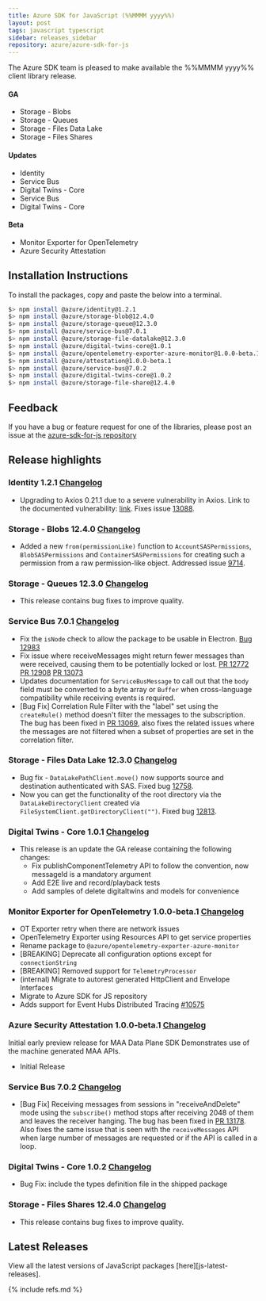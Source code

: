 ```yaml
---
title: Azure SDK for JavaScript (%%MMMM yyyy%%)
layout: post
tags: javascript typescript
sidebar: releases_sidebar
repository: azure/azure-sdk-for-js
---
```


<!--
@azure/identity:1.2.1
@azure/storage-blob:12.4.0
@azure/storage-queue:12.3.0
@azure/service-bus:7.0.1
@azure/storage-file-datalake:12.3.0
@azure/digital-twins-core:1.0.1
@azure/opentelemetry-exporter-azure-monitor:1.0.0-beta.1
@azure/attestation:1.0.0-beta.1
@azure/service-bus:7.0.2
@azure/digital-twins-core:1.0.2
@azure/storage-file-share:12.4.0

[pattern]: # (${PackageName}:${PackageVersion})
-->

The Azure SDK team is pleased to make available the %%MMMM yyyy%% client library release.

#### GA
- Storage - Blobs
- Storage - Queues
- Storage - Files Data Lake
- Storage - Files Shares

[pattern.ga]: # (- ${PackageFriendlyName})

#### Updates
- Identity
- Service Bus
- Digital Twins - Core
- Service Bus
- Digital Twins - Core

[pattern.patch]: # (- ${PackageFriendlyName})

#### Beta
- Monitor Exporter for OpenTelemetry
- Azure Security Attestation

[pattern.beta]: # (- ${PackageFriendlyName})

## Installation Instructions

To install the packages, copy and paste the below into a terminal.

```bash
$> npm install @azure/identity@1.2.1
$> npm install @azure/storage-blob@12.4.0
$> npm install @azure/storage-queue@12.3.0
$> npm install @azure/service-bus@7.0.1
$> npm install @azure/storage-file-datalake@12.3.0
$> npm install @azure/digital-twins-core@1.0.1
$> npm install @azure/opentelemetry-exporter-azure-monitor@1.0.0-beta.1
$> npm install @azure/attestation@1.0.0-beta.1
$> npm install @azure/service-bus@7.0.2
$> npm install @azure/digital-twins-core@1.0.2
$> npm install @azure/storage-file-share@12.4.0

```

[pattern]: # ($> npm install ${PackageName}@${PackageVersion})

## Feedback

If you have a bug or feature request for one of the libraries, please post an issue at the [azure-sdk-for-js repository](https://github.com/azure/azure-sdk-for-js/issues)

## Release highlights
### Identity 1.2.1 [Changelog](https://github.com/Azure/azure-sdk-for-js/blob/@azure/identity_1.2.1/sdk/identity/@azure/identity/CHANGELOG.md#121-2021-01-07)
- Upgrading to Axios 0.21.1 due to a severe vulnerability in Axios. Link to the documented vulnerability: [link](https://npmjs.com/advisories/1594). Fixes issue [13088](https://github.com/Azure/azure-sdk-for-js/issues/13088).

### Storage - Blobs 12.4.0 [Changelog](https://github.com/Azure/azure-sdk-for-js/blob/@azure/storage-blob_12.4.0/sdk/storage/@azure/storage-blob/CHANGELOG.md#1240-2021-01-12)
- Added a new `from(permissionLike)` function to `AccountSASPermissions`, `BlobSASPermissions` and `ContainerSASPermissions` for creating such a permission from a raw permission-like object. Addressed issue [9714](https://github.com/Azure/azure-sdk-for-js/issues/9714).

### Storage - Queues 12.3.0 [Changelog](https://github.com/Azure/azure-sdk-for-js/blob/@azure/storage-queue_12.3.0/sdk/storage/@azure/storage-queue/CHANGELOG.md#1230-2021-01-12)
- This release contains bug fixes to improve quality.

### Service Bus 7.0.1 [Changelog](https://github.com/Azure/azure-sdk-for-js/blob/@azure/service-bus_7.0.1/sdk/servicebus/@azure/service-bus/CHANGELOG.md#701-2021-01-11)
- Fix the `isNode` check to allow the package to be usable in Electron. [Bug 12983](https://github.com/Azure/azure-sdk-for-js/issues/12983)
- Fix issue where receiveMessages might return fewer messages than were received, causing them to be potentially locked or lost.
  [PR 12772](https://github.com/Azure/azure-sdk-for-js/pull/12772)
  [PR 12908](https://github.com/Azure/azure-sdk-for-js/pull/12908)
  [PR 13073](https://github.com/Azure/azure-sdk-for-js/pull/13073)
- Updates documentation for `ServiceBusMessage` to call out that the `body` field
  must be converted to a byte array or `Buffer` when cross-language
  compatibility while receiving events is required.
- [Bug Fix] Correlation Rule Filter with the "label" set using the `createRule()` method doesn't filter the messages to the subscription.
  The bug has been fixed in [PR 13069](https://github.com/Azure/azure-sdk-for-js/pull/13069), also fixes the related issues where the messages are not filtered when a subset of properties are set in the correlation filter.

### Storage - Files Data Lake 12.3.0 [Changelog](https://github.com/Azure/azure-sdk-for-js/blob/@azure/storage-file-datalake_12.3.0/sdk/storage/@azure/storage-file-datalake/CHANGELOG.md#1230-2021-01-12)
- Bug fix - `DataLakePathClient.move()` now supports source and destination authenticated with SAS. Fixed bug [12758](https://github.com/Azure/azure-sdk-for-js/issues/12758).
- Now you can get the functionality of the root directory via the `DataLakeDirectoryClient` created via `FileSystemClient.getDirectoryClient("")`. Fixed bug [12813](https://github.com/Azure/azure-sdk-for-js/issues/12813).

### Digital Twins - Core 1.0.1 [Changelog](https://github.com/Azure/azure-sdk-for-js/blob/@azure/digital-twins-core_1.0.1/sdk/digitaltwins/@azure/digital-twins-core/CHANGELOG.md#101-2021-01-12)
- This release is an update the GA release containing the following changes:
  - Fix publishComponentTelemetry API to follow the convention, now messageId is a mandatory argument
  - Add E2E live and record/playback tests
  - Add samples of delete digitaltwins and models for convenience

### Monitor Exporter for OpenTelemetry 1.0.0-beta.1 [Changelog](https://github.com/Azure/azure-sdk-for-js/blob/@azure/opentelemetry-exporter-azure-monitor_1.0.0-beta.1/sdk/monitor/@azure/opentelemetry-exporter-azure-monitor/CHANGELOG.md#100-beta1-2021-01-13)
- OT Exporter retry when there are network issues
- OpenTelemetry Exporter using Resources API to get service properties
- Rename package to `@azure/opentelemetry-exporter-azure-monitor`
- [BREAKING] Deprecate all configuration options except for `connectionString`
- [BREAKING] Removed support for `TelemetryProcessor`
- (internal) Migrate to autorest generated HttpClient and Envelope Interfaces
- Migrate to Azure SDK for JS repository
- Adds support for Event Hubs Distributed Tracing [#10575](https://github.com/Azure/azure-sdk-for-js/pull/10575)

### Azure Security Attestation 1.0.0-beta.1 [Changelog](https://github.com/Azure/azure-sdk-for-js/blob/@azure/attestation_1.0.0-beta.1/sdk/attestation/@azure/attestation/CHANGELOG.md#100-beta1-2021-01-15)
Initial early preview release for MAA Data Plane SDK Demonstrates use of the machine generated MAA APIs.

- Initial Release

### Service Bus 7.0.2 [Changelog](https://github.com/Azure/azure-sdk-for-js/blob/@azure/service-bus_7.0.2/sdk/servicebus/@azure/service-bus/CHANGELOG.md#702-2021-01-13)
- [Bug Fix] Receiving messages from sessions in "receiveAndDelete" mode using the `subscribe()` method stops after receiving 2048 of them and leaves the receiver hanging. The bug has been fixed in [PR 13178](https://github.com/Azure/azure-sdk-for-js/pull/13178). Also fixes the same issue that is seen with the `receiveMessages` API when large number of messages are requested or if the API is called in a loop.

### Digital Twins - Core 1.0.2 [Changelog](https://github.com/Azure/azure-sdk-for-js/blob/@azure/digital-twins-core_1.0.2/sdk/digitaltwins/@azure/digital-twins-core/CHANGELOG.md#102-2021-01-14)
- Bug Fix: include the types definition file in the shipped package

### Storage - Files Shares 12.4.0 [Changelog](https://github.com/Azure/azure-sdk-for-js/blob/@azure/storage-file-share_12.4.0/sdk/storage/@azure/storage-file-share/CHANGELOG.md#1240-2021-01-12)
- This release contains bug fixes to improve quality.

[pattern]: # (### ${PackageFriendlyName} ${PackageVersion} [Changelog]${ChangelogUrl}`n${HighlightsBody}`n)

## Latest Releases

View all the latest versions of JavaScript packages [here][js-latest-releases].

{% include refs.md %}
